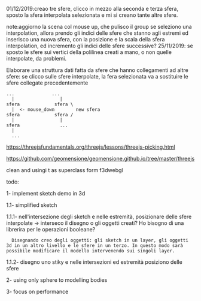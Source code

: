 01/12/2019:creao tre sfere, clicco in mezzo alla seconda e terza sfera, sposto la sfera interpolata selezionata e mi si creano tante altre sfere.

note:aggiorno la scena col mouse up, che pulisco il group
se seleziono una interpolation, allora prendo gli indici delle sfere che stanno agli estremi ed inserisco una nuova sfera, con la posizione e la scala della sfera interpolation, ed incremento gli indici delle sfere successive?
25/11/2019: se sposto le sfere sui vertici della polilinea creati a mano, o non quelle interpolate, da problemi.

Elaborare una struttura dati fatta da sfere che hanno collegamenti ad altre sfere: se clicco sulle sfere interpolate, la fera selezionata va a sostituire le sfere collegate precedentemente
```
...              ...
  |                 |
sfera             sfera \
  |  <- mouse_down        new sfera
sfera             sfera /
  |                 |
sfera               ...
  |
  ...
```

https://threejsfundamentals.org/threejs/lessons/threejs-picking.html


https://github.com/geomensione/geomensione.github.io/tree/master/threejs

clean and usingi t as superclass form f3dwebgl

todo:

1- implement sketch demo in 3d
  
  1.1- simplified sketch
  
   1.1.1- nell'intersezione degli sketch e nelle estremità, posizionare delle sfere interpolate -> interseco il disegno o gli oggetti creati? Ho bisogno di una librerira per le operazioni booleane?
      
      Disegnando creo degli oggetti: gli sketch in un layer, gli oggetti 3d in un altro livello e le sfere in un terzo. In questo modo sarà possibile modificare il modello intervenendo sui singoli layer.
     
   1.1.2- disegno uno stiky e nelle intersezioni ed estremità posiziono delle sfere

2- using only sphere to modelling bodies

3- focus on performance
